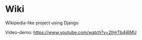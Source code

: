 # Wiki
Wikipedia-like project using Django

Video-demo: https://www.youtube.com/watch?v=2tHrTb4j6MU
